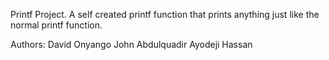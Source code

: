 Printf Project.
A self created printf function that prints anything just like the normal printf function.

Authors: David Onyango John
	 Abdulquadir Ayodeji Hassan
